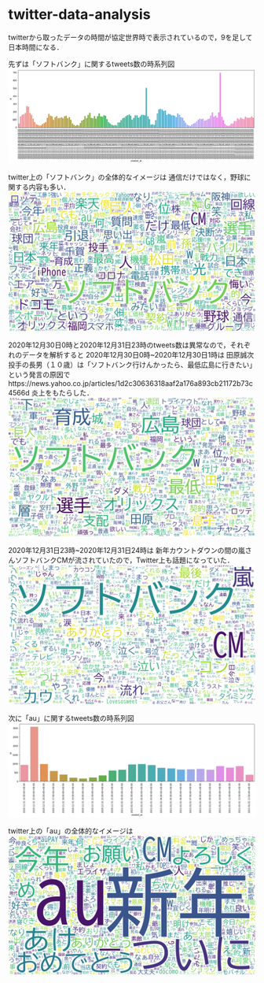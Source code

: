 # twitter-data-analysis
twitterから取ったデータの時間が協定世界時で表示されているので，9を足して日本時間になる．

先ずは「ソフトバンク」に関するtweets数の時系列図
![image](https://github.com/zhihangxin/data-analysis/blob/main/img/%E3%82%BD%E3%83%95%E3%83%88%E3%83%90%E3%83%B3%E3%82%AF.png)

twitter上の「ソフトバンク」の全体的なイメージは
通信だけではなく，野球に関する内容も多い．
![image](https://github.com/zhihangxin/data-analysis/blob/main/img/%E3%82%BD%E3%83%95%E3%83%88%E3%83%90%E3%83%B3%E3%82%AF%E3%83%AF%E3%83%BC%E3%83%89%E3%82%AF%E3%83%A9%E3%82%A6%E3%83%89.png)

2020年12月30日0時と2020年12月31日23時のtweets数は異常なので，それぞれのデータを解析すると
2020年12月30日0時~2020年12月30日1時は
田原誠次投手の長男（１０歳）は「ソフトバンク行けんかったら、最低広島に行きたい」という発言の原因でhttps://news.yahoo.co.jp/articles/1d2c30636318aaf2a176a893cb21172b73c4566d
炎上をもたらした．
![image](https://github.com/zhihangxin/data-analysis/blob/main/img/%E3%82%BD%E3%83%95%E3%83%88%E3%83%90%E3%83%B3%E3%82%AF12%E6%9C%8830%E6%97%A5%EF%BC%90%E6%99%82.png)

2020年12月31日23時~2020年12月31日24時は
新年カウントダウンの間の嵐さんソフトバンクCMが流されていたので，Twitter上も話題になっていた．
![image](https://github.com/zhihangxin/data-analysis/blob/main/img/%E3%82%BD%E3%83%95%E3%83%88%E3%83%90%E3%83%B3%E3%82%AF31%E6%97%A523%E6%99%82%E3%83%AF%E3%83%BC%E3%83%89%E3%82%AF%E3%83%A9%E3%82%A6%E3%83%89.png)

次に「au」に関するtweets数の時系列図
![image](https://github.com/zhihangxin/data-analysis/blob/main/img/au.png)

twitter上の「au」の全体的なイメージは
![image](https://github.com/zhihangxin/data-analysis/blob/main/img/au%E3%83%AF%E3%83%BC%E3%83%89%E3%82%AF%E3%83%A9%E3%82%A6%E3%83%89.png)
